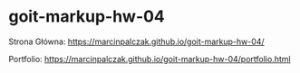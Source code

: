 # goit-markup-hw-04

Strona Główna: https://marcinpalczak.github.io/goit-markup-hw-04/


Portfolio: https://marcinpalczak.github.io/goit-markup-hw-04/portfolio.html
